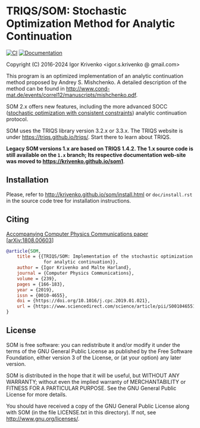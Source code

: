 TRIQS/SOM: Stochastic Optimization Method for Analytic Continuation
===================================================================

[![CI](https://github.com/krivenko/som/actions/workflows/build-and-deploy.yml/badge.svg)](
https://github.com/krivenko/som/actions/workflows/build-and-deploy.yml)
[![Documentation](https://img.shields.io/badge/docs-GitHub%20Pages-red)](
https://krivenko.github.io/som)

Copyright (C) 2016-2024 Igor Krivenko <igor.s.krivenko @ gmail.com>

This program is an optimized implementation of an analytic continuation
method proposed by Andrey S. Mishchenko. A detailed description of
the method can be found in
<http://www.cond-mat.de/events/correl12/manuscripts/mishchenko.pdf>.

SOM 2.x offers new features, including the more advanced SOCC ([stochastic
optimization with consistent constraints](
https://doi.org/10.1103/PhysRevB.95.014102)) analytic continuation protocol.

SOM uses the TRIQS library version 3.2.x or 3.3.x. The TRIQS website is under
<https://triqs.github.io/triqs/>. Start there to learn about TRIQS.

**Legacy SOM versions 1.x are based on TRIQS 1.4.2. The 1.x source code is still
available on the `1.x` branch; Its respective documentation web-site
was moved to <https://krivenko.github.io/som1>**.

Installation
------------

Please, refer to <http://krivenko.github.io/som/install.html> or
`doc/install.rst` in the source code tree for installation instructions.

Citing
------

[Accompanying Computer Physics Communications paper](
https://doi.org/10.1016/j.cpc.2019.01.021)
[[arXiv:1808.00603](https://arxiv.org/abs/1808.00603)]

```BibTeX
@article{SOM,
    title = {{TRIQS/SOM: Implementation of the stochastic optimization method
              for analytic continuation}},
    author = {Igor Krivenko and Malte Harland},
    journal = {Computer Physics Communications},
    volume = {239},
    pages = {166-183},
    year = {2019},
    issn = {0010-4655},
    doi = {https://doi.org/10.1016/j.cpc.2019.01.021},
    url = {https://www.sciencedirect.com/science/article/pii/S0010465519300402}
}
```

License
-------

SOM is free software: you can redistribute it and/or modify it under the
terms of the GNU General Public License as published by the Free Software
Foundation, either version 3 of the License, or (at your option) any later
version.

SOM is distributed in the hope that it will be useful, but WITHOUT ANY
WARRANTY; without even the implied warranty of MERCHANTABILITY or FITNESS FOR A
PARTICULAR PURPOSE. See the GNU General Public License for more details.

You should have received a copy of the GNU General Public License along with
SOM (in the file LICENSE.txt in this directory). If not, see
<http://www.gnu.org/licenses/>.
